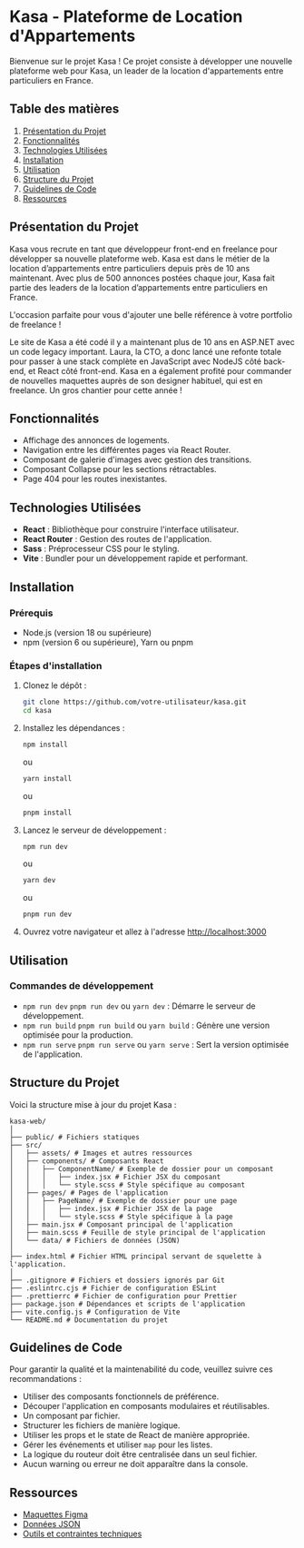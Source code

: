 # Kasa - Plateforme de Location d'Appartements

Bienvenue sur le projet Kasa ! Ce projet consiste à développer une nouvelle plateforme web pour Kasa, un leader de la location d'appartements entre particuliers en France.

## Table des matières

1. [Présentation du Projet](#présentation-du-projet)
2. [Fonctionnalités](#fonctionnalités)
3. [Technologies Utilisées](#technologies-utilisées)
4. [Installation](#installation)
5. [Utilisation](#utilisation)
6. [Structure du Projet](#structure-du-projet)
7. [Guidelines de Code](#guidelines-de-code)
8. [Ressources](#ressources)

## Présentation du Projet

Kasa vous recrute en tant que développeur front-end en freelance pour développer sa nouvelle plateforme web. Kasa est dans le métier de la location d’appartements entre particuliers depuis près de 10 ans maintenant. Avec plus de 500 annonces postées chaque jour, Kasa fait partie des leaders de la location d’appartements entre particuliers en France.

L'occasion parfaite pour vous d'ajouter une belle référence à votre portfolio de freelance !

Le site de Kasa a été codé il y a maintenant plus de 10 ans en ASP.NET avec un code legacy important. Laura, la CTO, a donc lancé une refonte totale pour passer à une stack complète en JavaScript avec NodeJS côté back-end, et React côté front-end. Kasa en a également profité pour commander de nouvelles maquettes auprès de son designer habituel, qui est en freelance. Un gros chantier pour cette année !

## Fonctionnalités

- Affichage des annonces de logements.
- Navigation entre les différentes pages via React Router.
- Composant de galerie d'images avec gestion des transitions.
- Composant Collapse pour les sections rétractables.
- Page 404 pour les routes inexistantes.

## Technologies Utilisées

- **React** : Bibliothèque pour construire l'interface utilisateur.
- **React Router** : Gestion des routes de l'application.
- **Sass** : Préprocesseur CSS pour le styling.
- **Vite** : Bundler pour un développement rapide et performant.

## Installation

### Prérequis

- Node.js (version 18 ou supérieure)
- npm (version 6 ou supérieure), Yarn ou pnpm

### Étapes d'installation

1. Clonez le dépôt :

   ```sh
   git clone https://github.com/votre-utilisateur/kasa.git
   cd kasa
   ```

2. Installez les dépendances :

   ```sh
   npm install
   ```

   ou

   ```sh
   yarn install
   ```

   ou

   ```sh
   pnpm install
   ```

3. Lancez le serveur de développement :

   ```sh
   npm run dev
   ```

   ou

   ```sh
   yarn dev
   ```

   ou

   ```sh
   pnpm run dev
   ```

4. Ouvrez votre navigateur et allez à l'adresse [http://localhost:3000](http://localhost:3000)

## Utilisation

### Commandes de développement

- `npm run dev` `pnpm run dev` ou `yarn dev` : Démarre le serveur de développement.
- `npm run build` `pnpm run build` ou `yarn build` : Génère une version optimisée pour la production.
- `npm run serve` `pnpm run serve` ou `yarn serve` : Sert la version optimisée de l'application.

## Structure du Projet

Voici la structure mise à jour du projet Kasa :

```
kasa-web/
│
├── public/ # Fichiers statiques
├── src/
│   ├── assets/ # Images et autres ressources
│   ├── components/ # Composants React
│   │   ├── ComponentName/ # Exemple de dossier pour un composant
│   │   │   ├── index.jsx # Fichier JSX du composant
│   │   │   └── style.scss # Style spécifique au composant
│   ├── pages/ # Pages de l'application
│   │   ├── PageName/ # Exemple de dossier pour une page
│   │   │   ├── index.jsx # Fichier JSX de la page
│   │   │   └── style.scss # Style spécifique à la page
│   ├── main.jsx # Composant principal de l'application
│   ├── main.scss # Feuille de style principal de l'application
│   └── data/ # Fichiers de données (JSON)
│
├── index.html # Fichier HTML principal servant de squelette à l'application.
│
├── .gitignore # Fichiers et dossiers ignorés par Git
├── .eslintrc.cjs # Fichier de configuration ESLint
├── .prettierrc # Fichier de configuration pour Prettier
├── package.json # Dépendances et scripts de l'application
├── vite.config.js # Configuration de Vite
└── README.md # Documentation du projet
```

## Guidelines de Code

Pour garantir la qualité et la maintenabilité du code, veuillez suivre ces recommandations :

- Utiliser des composants fonctionnels de préférence.
- Découper l'application en composants modulaires et réutilisables.
- Un composant par fichier.
- Structurer les fichiers de manière logique.
- Utiliser les props et le state de React de manière appropriée.
- Gérer les événements et utiliser `map` pour les listes.
- La logique du routeur doit être centralisée dans un seul fichier.
- Aucun warning ou erreur ne doit apparaître dans la console.

## Ressources

- [Maquettes Figma](https://www.figma.com/file/2BZEoBhyxt5IwZgRn0wGsL/Kasa_FR?type=design&node-id=0-1&mode=design&t=1KgUwWWFtuAVbsJ5-0)
- [Données JSON](https://s3-eu-west-1.amazonaws.com/course.oc-static.com/projects/Front-End+V2/P9+React+1/logements.json)
- [Outils et contraintes techniques](https://course.oc-static.com/projects/D%C3%A9veloppeur+Web/IW_P8+React+Kasa/Kasa+coding+guidelines+-+IW+-+DW.pdf)
